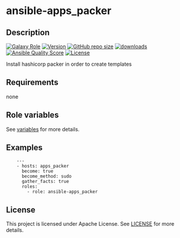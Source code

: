# ansible-apps_packer

## Description

[![Galaxy Role](https://img.shields.io/badge/galaxy-apps_packer-purple?style=flat)](https://galaxy.ansible.com/lotusnoir/apps_packer)
[![Version](https://img.shields.io/github/release/lotusnoir/ansible-apps_packer.svg)](https://github.com/lotusnoir/ansible-apps_packer/releases/latest)
[![GitHub repo size](https://img.shields.io/github/repo-size/lotusnoir/ansible-apps_packer?color=orange&style=flat)](https://galaxy.ansible.com/lotusnoir/apps_packer)
[![downloads](https://img.shields.io/ansible/role/d/)](https://galaxy.ansible.com/lotusnoir/apps_packer)
[![Ansible Quality Score](https://img.shields.io/ansible/quality/)](https://galaxy.ansible.com/lotusnoir/apps_packer)
[![License](https://img.shields.io/badge/license-Apache--2.0-brightgreen?style=flat)](https://opensource.org/licenses/Apache-2.0)

Install hashicorp packer in order to create templates

## Requirements

none

## Role variables

See [variables](/defaults/main.yml) for more details.

## Examples

        ---
        - hosts: apps_packer
          become: true
          become_method: sudo
          gather_facts: true
          roles:
            - role: ansible-apps_packer


## License

This project is licensed under Apache License. See [LICENSE](/LICENSE) for more details.

